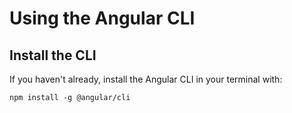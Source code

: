 # Using the Angular CLI

## Install the CLI

If you haven't already, install the Angular CLI in your terminal with:

`npm install -g @angular/cli`